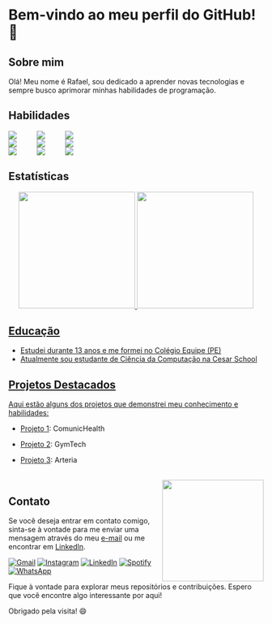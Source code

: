 # Bem-vindo ao meu perfil do GitHub! 👋

## Sobre mim

Olá! Meu nome é Rafael, sou dedicado a aprender novas tecnologias e sempre busco aprimorar minhas habilidades de programação.

## Habilidades

<div>
  <div style="float: left; margin-right: 40px;">
    <img src="https://img.icons8.com/color/48/000000/python.png"/>
  </div>
  <div style="float: left; margin-right: 40px;">
    <img src="https://img.icons8.com/color/48/000000/java-coffee-cup-logo.png"/>
  </div>
  <div style="float: left; margin-right: 40px;">
    <img src="https://img.icons8.com/color/48/000000/html-5.png"/>
  </div>
</div>

<div style="clear: both;"></div>

<div>
  <div style="float: left; margin-right: 40px;">
    <img src="https://img.icons8.com/color/48/000000/css3.png"/>
  </div>
  <div style="float: left; margin-right: 40px;">
    <img src="https://img.icons8.com/color/48/000000/javascript.png"/>
  </div>
  <div style="float: left; margin-right: 40px;">
    <img src="https://img.icons8.com/color/48/000000/bootstrap.png"/>
  </div>
</div>

<div style="clear: both;"></div>

<div>
  <div style="float: left; margin-right: 40px;">
    <img src="https://img.icons8.com/color/48/000000/nodejs.png"/>
  </div>
  <div style="float: left; margin-right: 40px;">
    <img src="https://img.icons8.com/color/48/000000/typescript.png"/>
  </div>
  <div style="float: left; margin-right: 40px;">
    <img src="https://img.icons8.com/color/48/000000/mysql.png"/>
  </div>
</div>

<div style="clear: both;"></div>

## Estatísticas

<div align="center">
  <a href="https://github.com/RafaCarvalh0">
  <img height="230em" src="https://github-readme-stats.vercel.app/api?username=RafaCarvalh0&theme=darkmode"/>
  <img height="230em" src="https://github-readme-stats.vercel.app/api/top-langs/?username=RafaCarvalh0&theme=dark"/>
</div>

## Educação

- Estudei durante 13 anos e me formei no Colégio Equipe (PE)
- Atualmente sou estudante de Ciência da Computação na Cesar School

## Projetos Destacados

Aqui estão alguns dos projetos que demonstrei meu conhecimento e habilidades:

- [Projeto 1](https://drive.google.com/file/d/1XBU0B1-HO9Vvl179QVuDaGNxMPYRJrMR/view?usp=drive_link): ComunicHealth
- [Projeto 2](https://drive.google.com/file/d/1XtMdvB3ucNvvfsJbmVDTIkM6eZnS-RVm/view?usp=drive_link): GymTech
- [Projeto 3](https://drive.google.com/file/d/1x6BOA6GYuH-8xPiVTaCnUiiwQXGgbM3N/view?usp=drive_link): Arteria
  
  
  
  <br>
    <div style="float: right;">
    <img src="https://media.giphy.com/media/bGgsc5mWoryfgKBx1u/giphy.gif" width="200px"/>
  </div>

## Contato

Se você deseja entrar em contato comigo, sinta-se à vontade para me enviar uma mensagem através do meu [e-mail](mailto:rafacarvalho@gmail.com) ou me encontrar em [LinkedIn](https://www.linkedin.com/in/rafael-carvalho-2bb985219/).

[![Gmail](https://img.icons8.com/color/48/000000/gmail.png)](mailto:rafacarvalho@gmail.com)
[![Instagram](https://img.icons8.com/color/48/000000/instagram-new.png)](https://www.instagram.com/_rafacarvalho__/)
[![LinkedIn](https://img.icons8.com/color/48/000000/linkedin.png)](https://www.linkedin.com/in/rafael-carvalho-2bb985219/)
[![Spotify](https://img.icons8.com/color/48/000000/spotify.png)](https://open.spotify.com/user/rafael.ac2013)
[![WhatsApp](https://img.icons8.com/color/48/000000/whatsapp.png)](https://wa.me/+5581999454800)

Fique à vontade para explorar meus repositórios e contribuições. Espero que você encontre algo interessante por aqui!

Obrigado pela visita! 😄
